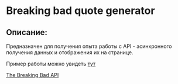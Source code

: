 # Breaking bad quote generator

## Описание:
Предназначен для получения опыта работы с API - асинхронного получения данных и отображения их на странице.

Пример работы можно увидеть [тут](https://takeyourenergy.github.io/breaking-bad-quote-generator//)

[The Breaking Bad API](https://breakingbadapi.com/)


